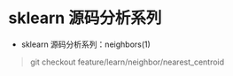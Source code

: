 # **sklearn 源码分析系列**

 - sklearn 源码分析系列：neighbors(1)

>git checkout feature/learn/neighbor/nearest_centroid
